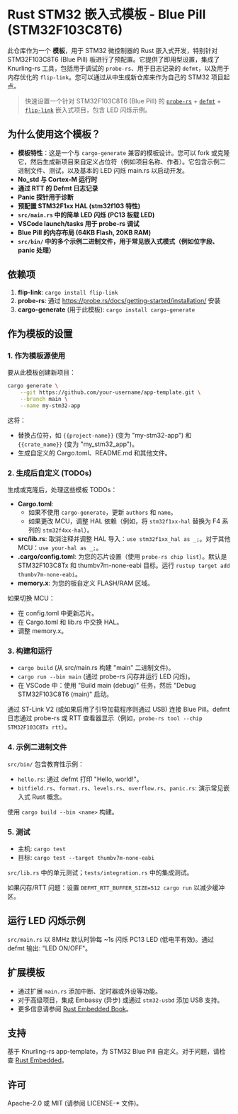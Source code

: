 
# Rust STM32 嵌入式模板 - Blue Pill (STM32F103C8T6)

此仓库作为一个 **模板**，用于 STM32 微控制器的 Rust 嵌入式开发，特别针对 STM32F103C8T6 (Blue Pill) 板进行了预配置。它提供了即用型设置，集成了 Knurling-rs 工具，包括用于调试的 `probe-rs`、用于日志记录的 `defmt`，以及用于内存优化的 `flip-link`。您可以通过从中生成新仓库来作为自己的 STM32 项目起点。

> 快速设置一个针对 STM32F103C8T6 (Blue Pill) 的 [`probe-rs`] + [`defmt`] + [`flip-link`] 嵌入式项目，包含 LED 闪烁示例。

[`probe-rs`]: https://crates.io/crates/probe-rs  
[`defmt`]: https://github.com/knurling-rs/defmt  
[`flip-link`]: https://github.com/knurling-rs/flip-link  

## 为什么使用这个模板？

- **模板特性**：这是一个与 `cargo-generate` 兼容的模板设计。您可以 fork 或克隆它，然后生成新项目来自定义占位符（例如项目名称、作者）。它包含示例二进制文件、测试，以及基本的 LED 闪烁 main.rs 以启动开发。
- **No_std 与 Cortex-M 运行时**
- **通过 RTT 的 Defmt 日志记录**
- **Panic 探针用于诊断**
- **预配置 STM32F1xx HAL (stm32f103 特性)**
- **`src/main.rs` 中的简单 LED 闪烁 (PC13 板载 LED)**
- **VSCode launch/tasks 用于 probe-rs 调试**
- **Blue Pill 的内存布局 (64KB Flash, 20KB RAM)**
- **`src/bin/` 中的多个示例二进制文件，用于常见嵌入式模式（例如位字段、panic 处理）**

## 依赖项

1. **flip-link**: `cargo install flip-link`
2. **probe-rs**: 通过 https://probe.rs/docs/getting-started/installation/ 安装
3. **cargo-generate** (用于此模板): `cargo install cargo-generate`

## 作为模板的设置

### 1. 作为模板源使用

要从此模板创建新项目：

```bash
cargo generate \
    --git https://github.com/your-username/app-template.git \
    --branch main \
    --name my-stm32-app
```

这将：
- 替换占位符，如 `{{project-name}}` (变为 "my-stm32-app") 和 `{{crate_name}}` (变为 "my_stm32_app")。
- 生成自定义的 Cargo.toml、README.md 和其他文件。

### 2. 生成后自定义 (TODOs)

生成或克隆后，处理这些模板 TODOs：

- **Cargo.toml**: 
  - 如果不使用 `cargo-generate`，更新 `authors` 和 `name`。
  - 如果更改 MCU，调整 HAL 依赖（例如，将 `stm32f1xx-hal` 替换为 F4 系列的 `stm32f4xx-hal`）。
- **src/lib.rs**: 取消注释并调整 HAL 导入：`use stm32f1xx_hal as _;`。对于其他 MCU：`use your-hal as _;`。
- **.cargo/config.toml**: 为您的芯片设置（使用 `probe-rs chip list`）。默认是 STM32F103C8Tx 和 thumbv7m-none-eabi 目标。运行 `rustup target add thumbv7m-none-eabi`。
- **memory.x**: 为您的板自定义 FLASH/RAM 区域。

如果切换 MCU：
- 在 config.toml 中更新芯片。
- 在 Cargo.toml 和 lib.rs 中交换 HAL。
- 调整 memory.x。

### 3. 构建和运行

- `cargo build` (从 src/main.rs 构建 "main" 二进制文件)。
- `cargo run --bin main` (通过 probe-rs 闪存并运行 LED 闪烁)。
- 在 VSCode 中：使用 "Build main (debug)" 任务，然后 "Debug STM32F103C8T6 (main)" 启动。

通过 ST-Link V2 (或如果启用了引导加载程序则通过 USB) 连接 Blue Pill。defmt 日志通过 probe-rs 或 RTT 查看器显示（例如，`probe-rs tool --chip STM32F103C8Tx rtt`）。

### 4. 示例二进制文件

`src/bin/` 包含教育性示例：
- `hello.rs`: 通过 defmt 打印 "Hello, world!"。
- `bitfield.rs`、`format.rs`、`levels.rs`、`overflow.rs`、`panic.rs`: 演示常见嵌入式 Rust 概念。

使用 `cargo build --bin <name>` 构建。

### 5. 测试

- 主机: `cargo test`
- 目标: `cargo test --target thumbv7m-none-eabi`

`src/lib.rs` 中的单元测试；`tests/integration.rs` 中的集成测试。

如果闪存/RTT 问题：设置 `DEFMT_RTT_BUFFER_SIZE=512 cargo run` 以减少缓冲区。

## 运行 LED 闪烁示例

`src/main.rs` 以 8MHz 默认时钟每 ~1s 闪烁 PC13 LED (低电平有效)。通过 defmt 输出: "LED ON/OFF"。

## 扩展模板

- 通过扩展 `main.rs` 添加中断、定时器或外设等功能。
- 对于高级项目，集成 Embassy (异步) 或通过 `stm32-usbd` 添加 USB 支持。
- 更多信息请参阅 [Rust Embedded Book](https://docs.rust-embedded.org/book/)。

## 支持

基于 Knurling-rs app-template，为 STM32 Blue Pill 自定义。对于问题，请检查 [Rust Embedded](https://docs.rust-embedded.org/book/)。

## 许可

Apache-2.0 或 MIT (请参阅 LICENSE-* 文件)。
